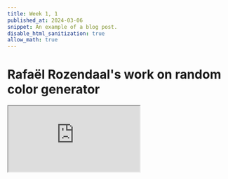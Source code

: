 ```yaml
---
title: Week 1, 1
published_at: 2024-03-06
snippet: An example of a blog post.
disable_html_sanitization: true
allow_math: true
---
```


# Rafaël Rozendaal's work on random color generator 

<iframe id="random_color_generator" src="https://editor.p5js.org/KC-Yeo/full/vnL9hfQua"></iframe>

<script type="module">

    const iframe  = document.getElementById (`random_color_generator`)

</script>